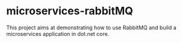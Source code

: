 # microservices-rabbitMQ
This project aims at demonstrating how to use RabbitMQ and build a microservices application in dot.net core.
